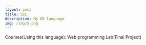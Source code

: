 ```yaml
---
layout: post
title: SQL
description: My DB language
img: /img/5.png
---
```


Courses(Using this language): Web programming Lab(Final Project)